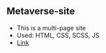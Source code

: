 ## Metaverse-site

- This is a multi-page site
- Used: HTML, CSS, SCSS, JS
- [Link](https://knyazevdmitriy.github.io/metaverse_site/)